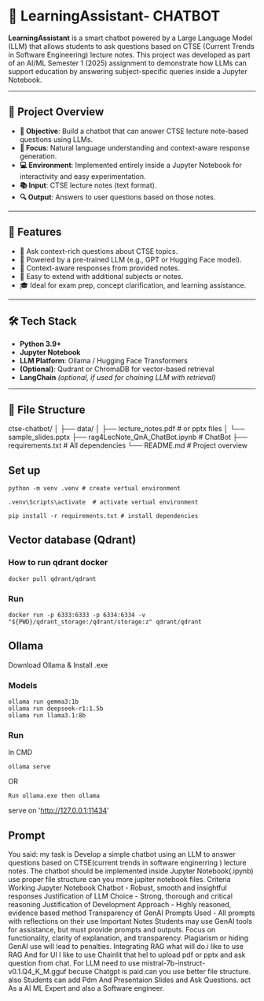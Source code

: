 # 🤖 LearningAssistant- CHATBOT

**LearningAssistant** is a smart chatbot powered by a Large Language Model (LLM) that allows students to ask questions based on CTSE (Current Trends in Software Engineering) lecture notes. This project was developed as part of an AI/ML Semester 1 (2025) assignment to demonstrate how LLMs can support education by answering subject-specific queries inside a Jupyter Notebook.

---

## 📌 Project Overview

- **🎯 Objective**: Build a chatbot that can answer CTSE lecture note-based questions using LLMs.
- **🧠 Focus**: Natural language understanding and context-aware response generation.
- **💻 Environment**: Implemented entirely inside a Jupyter Notebook for interactivity and easy experimentation.
- **📚 Input**: CTSE lecture notes (text format).
- **🔍 Output**: Answers to user questions based on those notes.

---

## 🚀 Features

- 📘 Ask context-rich questions about CTSE topics.
- 🧠 Powered by a pre-trained LLM (e.g., GPT or Hugging Face model).
- 📎 Context-aware responses from provided notes.
- 🧩 Easy to extend with additional subjects or notes.
- 🎓 Ideal for exam prep, concept clarification, and learning assistance.

---

## 🛠️ Tech Stack

- **Python 3.9+**
- **Jupyter Notebook**
- **LLM Platform**: Ollama / Hugging Face Transformers
- **(Optional)**: Qudrant or ChromaDB for vector-based retrieval
- **LangChain** *(optional, if used for chaining LLM with retrieval)*

---

## 📁 File Structure
ctse-chatbot/
│
├── data/
│   ├── lecture_notes.pdf       # or pptx files
│   └── sample_slides.pptx
├── rag4LecNote_QnA_ChatBot.ipynb    # ChatBot
├── requirements.txt                 # All dependencies
└── README.md                        # Project overview


## Set up
```
python -m venv .venv # create vertual environment
```
```
.venv\Scripts\activate  # activate vertual environment
```
```
pip install -r requirements.txt # install dependencies
```


## Vector database (Qdrant)

### How to run qdrant docker
```
docker pull qdrant/qdrant
```

### Run
```
docker run -p 6333:6333 -p 6334:6334 -v "${PWD}/qdrant_storage:/qdrant/storage:z" qdrant/qdrant
```

## Ollama
Download Ollama & Install .exe 

### Models
```
ollama run gemma3:1b
ollama run deepseek-r1:1.5b
ollama run llama3.1:8b
```
### Run
In CMD
```
ollama serve 
```
OR
```
Run ollama.exe then ollama
```
serve on 'http://127.0.0.1:11434'

## Prompt
You said:
my task is Develop a simple chatbot using an LLM to answer questions based on CTSE(current trends in software enginerring ) lecture notes. The chatbot should be implemented inside Jupyter Notebook(.ipynb) use proper file structure can you more jupiter notebook files. Criteria Working Jupyter Notebook Chatbot - Robust, smooth and insightful responses Justification of LLM Choice - Strong, thorough and critical reasoning Justification of Development Approach - Highly reasoned, evidence based method Transparency of GenAI Prompts Used - All prompts with reflections on their use  Important Notes Students may use GenAI tools for assistance, but must provide prompts and outputs. Focus on functionality, clarity of explanation, and transparency. Plagiarism or hiding GenAI use will lead to penalties.
Integrating RAG what will do.i like to use RAG And for UI I like to use Chainlit that hel to upload pdf or pptx and ask question from chat.
For LLM need to use mistral-7b-instruct-v0.1.Q4_K_M.gguf becuse Chatgpt is paid.can you use better file structure. also Students can add Pdm And Presentaion Slides and Ask Questions.
act As a AI ML Expert and also a Software engineer.
